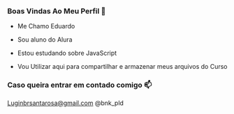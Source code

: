 ### Boas Vindas Ao Meu Perfil 🖤

- Me Chamo Eduardo
- Sou aluno do Alura
- Estou estudando sobre JavaScript

- Vou Utilizar aqui para compartilhar e armazenar meus arquivos do Curso
### Caso queira entrar em contado comigo 📫
Luginbrsantarosa@gmail.com
@bnk_pld
